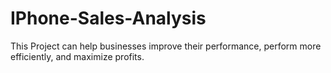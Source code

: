 # IPhone-Sales-Analysis
This Project can help businesses improve their performance, perform more efficiently, and maximize profits.
